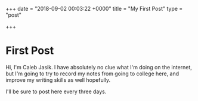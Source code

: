 +++
date = "2018-09-02 00:03:22 +0000"
title = "My First Post"
type = "post"

+++

# First Post

Hi, I'm Caleb Jasik. I have absolutely no clue what I'm doing on the internet,
but I'm going to try to record my notes from going to college here, and improve
my writing skills as well hopefully.

I'll be sure to post here every three days.
